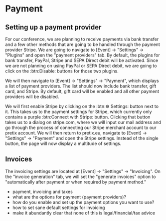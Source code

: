 # Payment

## Setting up a payment provider

For our conference, we are planning to receive payments via bank transfer and a few other methods that are going to be handled through the payment provider Stripe. 
We are going to navigate to [Event] → "Settings" → "Plugins" and open the "payment providers" tab. 
By default, the plugins for bank transfer, PayPal, Stripe and SEPA Direct debit will be activated. 
Since we are not planning on using PayPal or SEPA Direct debit, we are going to click on the :btn:Disable: buttons for those two plugins. 

We will then navigate to [Event] → "Settings" → "Payment", which displays a list of payment providers. 
The list should now include bank transfer, gift card, and Stripe. 
By default, gift card will be enabled and all other payment providers will be disabled. 

We will first enable Stripe by clicking on the :btn:⚙️ Settings: button next to it. 
This takes us to the payment settings for Stripe, which currently only contains a purple :btn:Connect with Stripe: button. 
Clicking that button takes us to a dialog on stripe.com, where we will input our mail address and go through the process of connecting our Stripe merchant account to our pretix account. 
We will then return to pretix.eu, navigate to [Event] → "Settings" → "Payment" and open the Stripe settings. 
Instead of the single button, the page will now display a multitude of settings. 


## Invoices 

The invoicing settings are located at [Event] → "Settings" → "Invoicing". 
On the "invoice generation" tab, we will set the "generate invoices" option to "automatically after payment or when required by payment method."


 - payment, invoicing and taxes
 - what are the options for payment (payment providers)?
 - how do you enable and set up the payment options you want to use?
 - how to set sane default settings for invoicing
 - make it abundantly clear that none of this is legal/financial/tax advice
